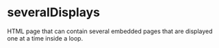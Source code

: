 # severalDisplays
HTML page that can contain several embedded pages that are displayed one at a time inside a loop.
